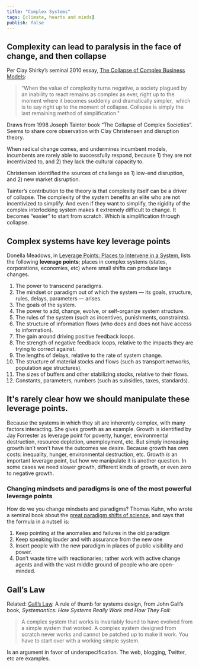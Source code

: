 ```yaml
---
title: "Complex Systems"
tags: [climate, hearts and minds]
publish: false
---
```


## Complexity can lead to paralysis in the face of change, and then collapse

Per Clay Shirky’s seminal 2010 essay, [The Collapse of Complex Business Models](http://www.shirky.com/weblog/2010/04/the-collapse-of-complex-business-models/):

> “When the value of complexity turns negative, a society plagued by an inability to react remains as complex as ever, right up to the moment where it becomes suddenly and dramatically simpler,  which is to say right up to the moment of collapse. Collapse is simply the last remaining method of simplification."  

Draws from 1998 Joseph Tainter book “The Collapse of Complex Societies”. Seems to share core observation with Clay Christensen and disruption theory.

When radical change comes, and undermines incumbent models, incumbents are rarely able to successfully respond, because 1) they are not incentivized to, and 2) they lack the cultural capacity to.

Christensen identified the sources of challenge as 1) low-end disruption, and 2) new market disruption. 

Tainter’s contribution to the theory is that complexity itself can be a driver of collapse. The complexity of the system benefits an elite who are not incentivized to simplify. And even if they want to simplify, the rigidity of the complex interlocking system makes it extremely difficult to change. It becomes “easier” to start from scratch. Which is simplification through collapse. 

## Complex systems have key leverage points

Donella Meadows, in [Leverage Points: Places to Intervene in a System](http://donellameadows.org/archives/leverage-points-places-to-intervene-in-a-system/), lists the following **leverage points**; places in complex systems (states, corporations, economies, etc) where small shifts can produce large changes.

1. The power to transcend paradigms.
2. The mindset or paradigm out of which the system — its goals, structure, rules, delays, parameters — arises.
3. The goals of the system.
4. The power to add, change, evolve, or self-organize system structure.
5. The rules of the system (such as incentives, punishments, constraints).
6. The structure of information flows (who does and does not have access to information).
7. The gain around driving positive feedback loops.
8. The strength of negative feedback loops, relative to the impacts they are trying to correct against.
9. The lengths of delays, relative to the rate of system change.
10. The structure of material stocks and flows (such as transport networks, population age structures).
11. The sizes of buffers and other stabilizing stocks, relative to their flows.
12. Constants, parameters, numbers (such as subsidies, taxes, standards).

## It's rarely clear how we should manipulate these leverage points. 

Because the systems in which they sit are inherently complex, with many factors interacting. She gives growth as an example. Growth is identified by Jay Forrester as leverage point for poverty, hunger, environmental destruction, resource depletion, unemployment, etc. But simply increasing growth isn’t won't have the outcomes we desire. Because growth has own costs: inequality, hunger, environmental destruction, etc. Growth _is_ an important leverage point, but how we manipulate it is another question. In some cases we need slower growth, different kinds of growth, or even zero to negative growth. 

### Changing mindsets and paradigms is one of the most powerful leverage points

How do we you change mindsets and paradigms? Thomas Kuhn, who wrote a seminal book about the [great paradigm shifts of science](https://en.wikipedia.org/wiki/The_Structure_of_Scientific_Revolutions), and says that the formula in a nutsell is:

1. Keep pointing at the anomalies and failures in the old paradigm
2. Keep speaking louder and with assurance from the new one
3. Insert people with the new paradigm in places of public visibility and power. 
4. Don’t waste time with reactionaries; rather work with active change agents and with the vast middle ground of people who are open-minded.

## Gall’s Law

Related: [Gall’s Law](https://en.wikipedia.org/wiki/John_Gall_(author)#Gall.27s_law). A rule of thumb for systems design, from John Gall’s book, _Systemantics: How Systems Really Work and How They Fail_:

> A complex system that works is invariably found to have evolved from a simple system that worked. A complex system designed from scratch never works and cannot be patched up to make it work. You have to start over with a working simple system.

Is an argument in favor of underspecification. The web, blogging, Twitter, etc are examples. 